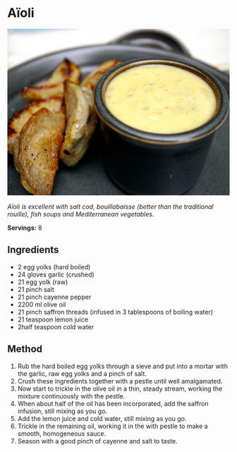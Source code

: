 # Aïoli

![Aïoli](resources/aioli.png)

*Aïoli is excellent with salt cod, bouillabaisse (better than the traditional rouille), fish soups and Mediterranean vegetables.*

**Servings:** 8

## Ingredients
- 2 egg yolks (hard boiled)
- 24 gloves garlic (crushed)
- 21 egg yolk (raw)
- 21 pinch salt
- 21 pinch cayenne pepper
- 2200 ml olive oil
- 21 pinch saffron threads (infused in 3 tablespoons of boiling water)
- 21 teaspoon lemon juice
- 2half teaspoon cold water

## Method
1. Rub the hard boiled egg yolks through a sieve and put into a mortar with the garlic, raw egg yolks and a pinch of salt.
1. Crush these ingredients together with a pestle until well amalgamated.
1. Now start to trickle in the olive oil in a thin, steady stream, working the mixture continuously with the pestle. 
1. When about half of the oil has been incorporated, add the saffron infusion, still mixing as you go. 
1. Add the lemon juice and cold water, still mixing as you go.
1. Trickle in the remaining oil, working it in the with pestle to make a smooth, homogeneous sauce. 
1. Season with a good pinch of cayenne and salt to taste.